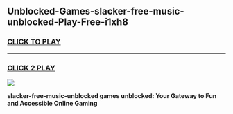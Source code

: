 
## Unblocked-Games-slacker-free-music-unblocked-Play-Free-i1xh8
<h3>
<a href="https://premium76.site?title=slacker-free-music-unblocked&ref=23A">CLICK TO PLAY</a></h3>
<hr>

<h3>
<a href="https://premium76.site?title=slacker-free-music-unblocked&ref=23A">CLICK 2 PLAY</a>
  
</h3>

<a href="https://premium76.site?title=slacker-free-music-unblocked&ref=23A"><img src="https://clearcache.store/games.png"></a>


**slacker-free-music-unblocked games unblocked: Your Gateway to Fun and Accessible Online Gaming**
